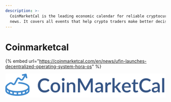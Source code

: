 ```yaml
---
description: >-
  CoinMarketCal is the leading economic calendar for reliable cryptocurrency
  news. It covers all events that help crypto traders make better decisions.
---
```


# Coinmarketcal

{% embed url="https://coinmarketcal.com/en/news/ufin-launches-decentralized-operating-system-hora-os" %}

![CoinMarketCal](../.gitbook/assets/cmclogotxt23x.png)

